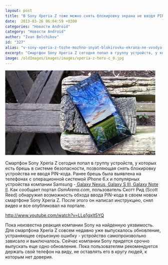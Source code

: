 ```yaml
---
layout: post
title: "В Sony Xperia Z тоже можно снять блокировку экрана не вводя PIN"
date:  2013-03-26 06:04:59 +0300
categories: "Новости Android"
category: "Новости Android"
author: "Ivan Belchikov"
id: "327"
alias: "v-sony-xperia-z-tozhe-mozhno-snyat-blokirovku-ekrana-ne-vvodya-pin"
excerpt: "Смартфон Sony Xperia Z сегодня попал в группу устройств, у которых есть брешь в системе безопасности, позволяющая снять блокировку устройства не вводя PIN-кода. Ранее брешь была выявлена на телефонах с операционной системой iPhone 6.x и популярных устройства компании Samsung - Galaxy Nexus, Galaxy S III, Galaxy Note II."
image: /oldImages/images/images/xperia-z-hero-c_0.jpg
---
```

<img src="/oldImages/images/images/xperia-z-hero-c_0.jpg" alt="Sony Xperia Z" >

Смартфон Sony Xperia Z сегодня попал в группу устройств, у которых есть брешь в системе безопасности, позволяющая снять блокировку устройства не вводя PIN-кода. Ранее брешь была выявлена на телефонах с операционной системой iPhone 6.x и популярных устройства компании Samsung -<a href="index.php?option=com_content&amp;view=article&amp;id=306&amp;catid=8&amp;Itemid=102"> Galaxy Nexus, Galaxy S III, Galaxy Note II</a>.
Как сообщает портал <em>GsmArena.com</em>, пользователь Скотт Рид (Scott Reed) обнаружил возможность обхода ввода PIN-кода в своем новом смартфоне Sony Xperia Z. После этого он написал инструкцию, снял видео и все опубликовал на портале.

http://www.youtube.com/watch?v=LLq1gxIt5YQ

Пока неизвестна реакция компании Sony на найденную уязвимость. Для смартфона Xperia Z совсем недавно уже выпускалось обновление, устраняющее серьезную ошибку - устройство самопроизвольно зависало и выключалось. Сейчас компании Sony придется срочно выпускать еще одно обновление. Пока пользователям рекомендуется держать свой телефон на виду, не оставлять его в кругу людей, к которым нет доверия.
